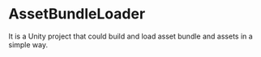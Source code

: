 # AssetBundleLoader
It is a Unity project that could build and load asset bundle and assets in a simple way.
